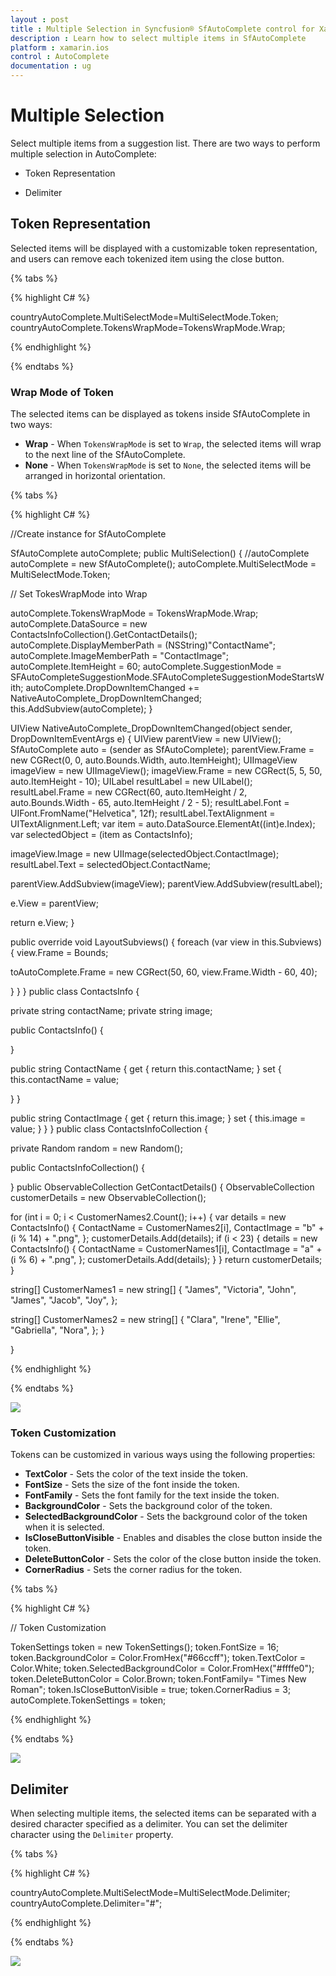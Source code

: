 ```yaml
---
layout : post
title : Multiple Selection in Syncfusion® SfAutoComplete control for Xamarin.iOS
description : Learn how to select multiple items in SfAutoComplete
platform : xamarin.ios
control : AutoComplete
documentation : ug
---
```


# Multiple Selection

Select multiple items from a suggestion list. There are two ways to perform multiple selection in AutoComplete:

* Token Representation

* Delimiter

## Token Representation

Selected items will be displayed with a customizable token representation, and users can remove each tokenized item using the close button.

{% tabs %}

{% highlight C# %}

countryAutoComplete.MultiSelectMode=MultiSelectMode.Token;
countryAutoComplete.TokensWrapMode=TokensWrapMode.Wrap;

{% endhighlight %}

{% endtabs %}

### Wrap Mode of Token

The selected items can be displayed as tokens inside SfAutoComplete in two ways:

* **Wrap** - When `TokensWrapMode` is set to `Wrap`, the selected items will wrap to the next line of the SfAutoComplete.
* **None** - When `TokensWrapMode` is set to `None`, the selected items will be arranged in horizontal orientation.

{% tabs %}

{% highlight C# %}

//Create instance for SfAutoComplete

SfAutoComplete autoComplete;
public MultiSelection()
{
//autoComplete
autoComplete = new SfAutoComplete();
autoComplete.MultiSelectMode = MultiSelectMode.Token;

// Set TokesWrapMode into Wrap

autoComplete.TokensWrapMode = TokensWrapMode.Wrap;
autoComplete.DataSource = new ContactsInfoCollection().GetContactDetails();
autoComplete.DisplayMemberPath = (NSString)"ContactName";
autoComplete.ImageMemberPath = "ContactImage";
autoComplete.ItemHeight = 60;
autoComplete.SuggestionMode = SFAutoCompleteSuggestionMode.SFAutoCompleteSuggestionModeStartsWith;
autoComplete.DropDownItemChanged += NativeAutoComplete_DropDownItemChanged;
this.AddSubview(autoComplete);
}

UIView NativeAutoComplete_DropDownItemChanged(object sender, DropDownItemEventArgs e)
{
UIView parentView = new UIView();
SfAutoComplete auto = (sender as SfAutoComplete);
parentView.Frame = new CGRect(0, 0, auto.Bounds.Width, auto.ItemHeight);
UIImageView imageView = new UIImageView();
imageView.Frame = new CGRect(5, 5, 50, auto.ItemHeight - 10);
UILabel resultLabel = new UILabel();
resultLabel.Frame = new CGRect(60, auto.ItemHeight / 2, auto.Bounds.Width - 65, auto.ItemHeight / 2 - 5);
resultLabel.Font = UIFont.FromName("Helvetica", 12f);
resultLabel.TextAlignment = UITextAlignment.Left;
var item = auto.DataSource.ElementAt((int)e.Index);
var selectedObject = (item as ContactsInfo);

imageView.Image = new UIImage(selectedObject.ContactImage);
resultLabel.Text = selectedObject.ContactName;

parentView.AddSubview(imageView);
parentView.AddSubview(resultLabel);

e.View = parentView;

return e.View;
}

public override void LayoutSubviews()
{
foreach (var view in this.Subviews)
{
view.Frame = Bounds;

toAutoComplete.Frame = new CGRect(50, 60, view.Frame.Width - 60, 40);

}
}
}
public class ContactsInfo
{

private string contactName;
private string image;

public ContactsInfo()
{

}

public string ContactName
{
get { return this.contactName; }
set
{
this.contactName = value;

}
}

public string ContactImage
{
get { return this.image; }
set
{
this.image = value;
}
}
}
public class ContactsInfoCollection
{

private Random random = new Random();

public ContactsInfoCollection()
{

}
public ObservableCollection<ContactsInfo> GetContactDetails()
{
ObservableCollection<ContactsInfo> customerDetails = new ObservableCollection<ContactsInfo>();

for (int i = 0; i < CustomerNames2.Count(); i++)
{
var details = new ContactsInfo()
{
ContactName = CustomerNames2[i],
ContactImage = "b" + (i % 14) + ".png",
};
customerDetails.Add(details);
if (i < 23)
{
details = new ContactsInfo()
{
ContactName = CustomerNames1[i],
ContactImage = "a" + (i % 6) + ".png",
};
customerDetails.Add(details);
}
}
return customerDetails;
}

string[] CustomerNames1 = new string[]
{
"James",
"Victoria",
"John",
"James",
"Jacob",
"Joy",
};

string[] CustomerNames2 = new string[]
{
"Clara",
"Irene",
"Ellie",
"Gabriella",
"Nora",
};
}

}

{% endhighlight %}

{% endtabs %}

![](images/TokenRepresentationWrap.png)

### Token Customization

Tokens can be customized in various ways using the following properties:
* **TextColor** - Sets the color of the text inside the token.
* **FontSize** - Sets the size of the font inside the token.
* **FontFamily** - Sets the font family for the text inside the token.
* **BackgroundColor** - Sets the background color of the token.
* **SelectedBackgroundColor** - Sets the background color of the token when it is selected.
* **IsCloseButtonVisible** - Enables and disables the close button inside the token.
* **DeleteButtonColor** - Sets the color of the close button inside the token.
* **CornerRadius** - Sets the corner radius for the token.

{% tabs %}

{% highlight C# %}

// Token Customization

TokenSettings token = new TokenSettings();
token.FontSize = 16;
token.BackgroundColor = Color.FromHex("#66ccff");
token.TextColor = Color.White;
token.SelectedBackgroundColor = Color.FromHex("#ffffe0");
token.DeleteButtonColor = Color.Brown;
token.FontFamily= "Times New Roman";
token.IsCloseButtonVisible = true;
token.CornerRadius = 3;
autoComplete.TokenSettings = token;

{% endhighlight %}

{% endtabs %}


![](images/Token_iOS.png)

## Delimiter

When selecting multiple items, the selected items can be separated with a desired character specified as a delimiter. You can set the delimiter character using the `Delimiter` property.

{% tabs %}

{% highlight C# %}

countryAutoComplete.MultiSelectMode=MultiSelectMode.Delimiter;
countryAutoComplete.Delimiter="#";

{% endhighlight %}

{% endtabs %}

![](images/Delimiter.png)


